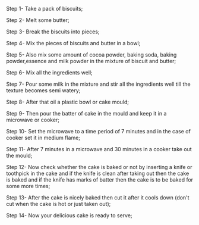 Step 1- Take a pack of biscuits; 

Step 2- Melt some butter;

Step 3- Break the biscuits into pieces;

Step 4- Mix the pieces of biscuits and butter in a bowl;

Step 5- Also mix some amount of cocoa powder, baking soda, baking powder,essence and milk powder in the mixture of biscuit and butter;

Step 6- Mix all the ingredients well;

Step 7- Pour some milk in the mixture and stir all the ingredients well till the texture becomes semi watery;

Step 8- After that oil a plastic bowl or cake mould;

Step 9- Then pour the batter of cake in the mould and keep it in a microwave or cooker;

Step 10- Set the microwave to a time period of 7 minutes and in the case of cooker set it in medium flame;

Step 11- After 7 minutes in a microwave and 30 minutes in a cooker take out the mould;

Step 12- Now check whether the cake is baked or not by inserting a knife or toothpick in the cake and if the knife is clean after taking out then the cake is baked and if the knife has marks of batter then the cake is to be baked for some more times;

Step 13- After the cake is nicely baked then cut it after it cools down (don't cut when the cake is hot or just taken out);

Step 14- Now your delicious cake is ready to serve;
